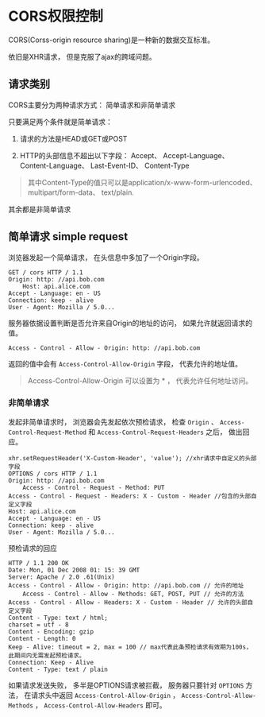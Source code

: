 # CORS权限控制

CORS(Corss-origin resource sharing)是一种新的数据交互标准。 

依旧是XHR请求， 但是克服了ajax的跨域问题。 

## 请求类别

CORS主要分为两种请求方式： 简单请求和非简单请求

只要满足两个条件就是简单请求： 

1. 请求的方法是HEAD或GET或POST

2. HTTP的头部信息不超出以下字段： Accept、 Accept-Language、 Content-Language、 Last-Event-ID、 Content-Type

> 其中Content-Type的值只可以是application/x-www-form-urlencoded、 multipart/form-data、 text/plain.

其余都是非简单请求

## 简单请求 simple request

浏览器发起一个简单请求， 在头信息中多加了一个Origin字段。 

    GET / cors HTTP / 1.1
    Origin: http: //api.bob.com
        Host: api.alice.com
    Accept - Language: en - US
    Connection: keep - alive
    User - Agent: Mozilla / 5.0...

服务器依据设置判断是否允许来自Origin的地址的访问， 如果允许就返回请求的值。 

    Access - Control - Allow - Origin: http: //api.bob.com

返回的值中会有 `Access-Control-Allow-Origin` 字段， 代表允许的地址值。 

> Access-Control-Allow-Origin 可以设置为 * ， 代表允许任何地址访问。 

### 非简单请求

发起非简单请求时， 浏览器会先发起依次预检请求， 检查 `Origin` 、 `Access-Control-Request-Method` 和 `Access-Control-Request-Headers` 之后， 做出回应。 

    xhr.setRequestHeader('X-Custom-Header', 'value'); //xhr请求中自定义的头部字段
    OPTIONS / cors HTTP / 1.1
    Origin: http: //api.bob.com
        Access - Control - Request - Method: PUT
    Access - Control - Request - Headers: X - Custom - Header //包含的头部自定义字段
    Host: api.alice.com
    Accept - Language: en - US
    Connection: keep - alive
    User - Agent: Mozilla / 5.0...

预检请求的回应

    HTTP / 1.1 200 OK
    Date: Mon, 01 Dec 2008 01: 15: 39 GMT
    Server: Apache / 2.0 .61(Unix)
    Access - Control - Allow - Origin: http: //api.bob.com // 允许的地址
        Access - Control - Allow - Methods: GET, POST, PUT // 允许的方法
    Access - Control - Allow - Headers: X - Custom - Header // 允许的头部自定义字段
    Content - Type: text / html; 
    charset = utf - 8
    Content - Encoding: gzip
    Content - Length: 0
    Keep - Alive: timeout = 2, max = 100 // max代表此条预检请求有效期为100s， 此期间内无需发起预检请求。 
    Connection: Keep - Alive
    Content - Type: text / plain

如果请求发送失败， 多半是OPTIONS请求被拦截， 服务器只要针对 `OPTIONS` 方法， 在请求头中返回 `Access-Control-Allow-Origin` ， 
 `Access-Control-Allow-Methods` ， `Access-Control-Allow-Headers` 即可。 

